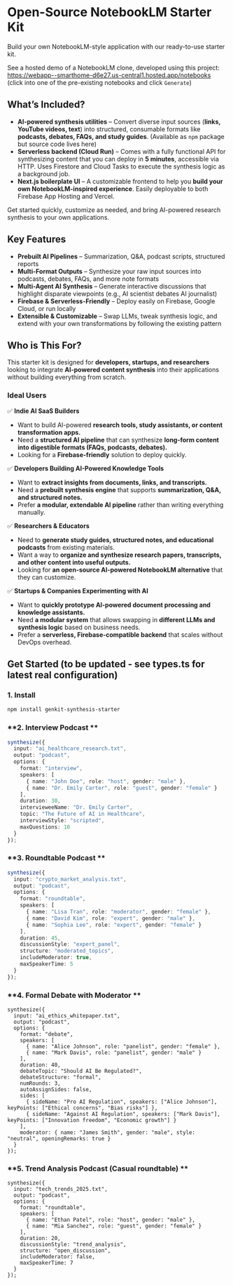 # Open-Source NotebookLM Starter Kit  

Build your own NotebookLM-style application with our ready-to-use starter kit.

See a hosted demo of a NotebookLM clone, developed using this project: https://webapp--smarthome-d6e27.us-central1.hosted.app/notebooks (click into one of the pre-existing notebooks and click `Generate`)

## What’s Included?  
- **AI-powered synthesis utilities** – Convert diverse input sources (**links, YouTube videos, text**) into structured, consumable formats like **podcasts, debates, FAQs, and study guides**. (Available as `npm` package but source code lives here)
- **Serverless backend (Cloud Run)** – Comes with a fully functional API for synthesizing content that you can deploy in **5 minutes**, accessible via HTTP. Uses Firestore and Cloud Tasks to execute the synthesis logic as a background job.
- **Next.js boilerplate UI** – A customizable frontend to help you **build your own NotebookLM-inspired experience**. Easily deployable to both Firebase App Hosting and Vercel.

Get started quickly, customize as needed, and bring AI-powered research synthesis to your own applications.  

## Key Features  
- **Prebuilt AI Pipelines** – Summarization, Q&A, podcast scripts, structured reports  
- **Multi-Format Outputs** – Synthesize your raw input sources into podcasts, debates, FAQs, and more note formats  
- **Multi-Agent AI Synthesis** – Generate interactive discussions that highlight disparate viewpoints (e.g., AI scientist debates AI journalist)  
- **Firebase & Serverless-Friendly** – Deploy easily on Firebase, Google Cloud, or run locally  
- **Extensible & Customizable** – Swap LLMs, tweak synthesis logic, and extend with your own transformations by following the existing pattern

## Who is This For?  

This starter kit is designed for **developers, startups, and researchers** looking to integrate **AI-powered content synthesis** into their applications without building everything from scratch.  

### Ideal Users  

✅ **Indie AI SaaS Builders**  
- Want to build AI-powered **research tools, study assistants, or content transformation apps.**  
- Need a **structured AI pipeline** that can synthesize **long-form content into digestible formats (FAQs, podcasts, debates).**  
- Looking for a **Firebase-friendly** solution to deploy quickly.  

✅ **Developers Building AI-Powered Knowledge Tools**  
- Want to **extract insights from documents, links, and transcripts.**  
- Need a **prebuilt synthesis engine** that supports **summarization, Q&A, and structured notes.**  
- Prefer **a modular, extendable AI pipeline** rather than writing everything manually.  

✅ **Researchers & Educators**  
- Need to **generate study guides, structured notes, and educational podcasts** from existing materials.  
- Want a way to **organize and synthesize research papers, transcripts, and other content into useful outputs.**  
- Looking for **an open-source AI-powered NotebookLM alternative** that they can customize.  

✅ **Startups & Companies Experimenting with AI**  
- Want to **quickly prototype AI-powered document processing and knowledge assistants.**  
- Need **a modular system** that allows swapping in **different LLMs and synthesis logic** based on business needs.  
- Prefer a **serverless, Firebase-compatible backend** that scales without DevOps overhead.  

## Get Started (to be updated - see types.ts for latest real configuration)

### 1. Install  
```sh
npm install genkit-synthesis-starter
```

### **2. Interview Podcast **
```typescript
synthesize({
  input: "ai_healthcare_research.txt",
  output: "podcast",
  options: {
    format: "interview",
    speakers: [
      { name: "John Doe", role: "host", gender: "male" },
      { name: "Dr. Emily Carter", role: "guest", gender: "female" }
    ],
    duration: 30,
    intervieweeName: "Dr. Emily Carter",
    topic: "The Future of AI in Healthcare",
    interviewStyle: "scripted",
    maxQuestions: 10
  }
});
```

### **3. Roundtable Podcast **

```typescript
synthesize({
  input: "crypto_market_analysis.txt",
  output: "podcast",
  options: {
    format: "roundtable",
    speakers: [
      { name: "Lisa Tran", role: "moderator", gender: "female" },
      { name: "David Kim", role: "expert", gender: "male" },
      { name: "Sophia Lee", role: "expert", gender: "female" }
    ],
    duration: 45,
    discussionStyle: "expert_panel",
    structure: "moderated_topics",
    includeModerator: true,
    maxSpeakerTime: 5
  }
});
```

### **4. Formal Debate with Moderator **
```
synthesize({
  input: "ai_ethics_whitepaper.txt",
  output: "podcast",
  options: {
    format: "debate",
    speakers: [
      { name: "Alice Johnson", role: "panelist", gender: "female" },
      { name: "Mark Davis", role: "panelist", gender: "male" }
    ],
    duration: 40,
    debateTopic: "Should AI Be Regulated?",
    debateStructure: "formal",
    numRounds: 3,
    autoAssignSides: false,
    sides: [
      { sideName: "Pro AI Regulation", speakers: ["Alice Johnson"], keyPoints: ["Ethical concerns", "Bias risks"] },
      { sideName: "Against AI Regulation", speakers: ["Mark Davis"], keyPoints: ["Innovation freedom", "Economic growth"] }
    ],
    moderator: { name: "James Smith", gender: "male", style: "neutral", openingRemarks: true }
  }
});
```

### **5. Trend Analysis Podcast (Casual roundtable) **
```
synthesize({
  input: "tech_trends_2025.txt",
  output: "podcast",
  options: {
    format: "roundtable",
    speakers: [
      { name: "Ethan Patel", role: "host", gender: "male" },
      { name: "Mia Sanchez", role: "guest", gender: "female" }
    ],
    duration: 20,
    discussionStyle: "trend_analysis",
    structure: "open_discussion",
    includeModerator: false,
    maxSpeakerTime: 7
  }
});
```
